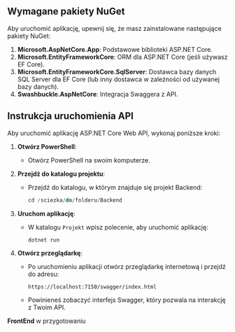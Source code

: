 ## Wymagane pakiety NuGet

Aby uruchomić aplikację, upewnij się, że masz zainstalowane następujące pakiety NuGet:

1. **Microsoft.AspNetCore.App**: Podstawowe biblioteki ASP.NET Core.
2. **Microsoft.EntityFrameworkCore**: ORM dla ASP.NET Core (jeśli używasz EF Core).
3. **Microsoft.EntityFrameworkCore.SqlServer**: Dostawca bazy danych SQL Server dla EF Core (lub inny dostawca w zależności od używanej bazy danych).
4. **Swashbuckle.AspNetCore**: Integracja Swaggera z API.

## Instrukcja uruchomienia API

Aby uruchomić aplikację ASP.NET Core Web API, wykonaj poniższe kroki:

1. **Otwórz PowerShell**:
   - Otwórz PowerShell na swoim komputerze.

2. **Przejdź do katalogu projektu**:
   - Przejdź do katalogu, w którym znajduje się projekt Backend:

     ```powershell
     cd /sciezka/do/folderu/Backend
     ```

3. **Uruchom aplikację**:
   - W katalogu `Projekt` wpisz polecenie, aby uruchomić aplikację:

     ```powershell
     dotnet run
     ```

4. **Otwórz przeglądarkę**:
   - Po uruchomieniu aplikacji otwórz przeglądarkę internetową i przejdź do adresu:

     ```
     https://localhost:7150/swagger/index.html
     ```

   - Powinieneś zobaczyć interfejs Swagger, który pozwala na interakcję z Twoim API.
  
  **FrontEnd** w przygotowaniu 
